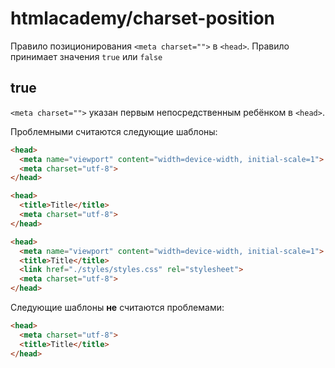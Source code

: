 # htmlacademy/charset-position

Правило позиционирования `<meta charset="">` в `<head>`. Правило принимает значения `true` или `false`

## true 
`<meta charset="">` указан первым непосредственным ребёнком в `<head>`.

Проблемными считаются следующие шаблоны:
```html
<head>
  <meta name="viewport" content="width=device-width, initial-scale=1">
  <meta charset="utf-8">
</head>

<head>
  <title>Title</title>
  <meta charset="utf-8">
</head>

<head>
  <meta name="viewport" content="width=device-width, initial-scale=1">
  <title>Title</title>
  <link href="./styles/styles.css" rel="stylesheet">
  <meta charset="utf-8">
</head>
```

Следующие шаблоны **не** считаются проблемами:
```html
<head>
  <meta charset="utf-8">
  <title>Title</title>
</head>
```

